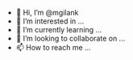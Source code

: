 - 👋 Hi, I’m @mgilank
- 👀 I’m interested in ...
- 🌱 I’m currently learning ...
- 💞️ I’m looking to collaborate on ...
- 📫 How to reach me ...

<!---
mgilank/mgilank is a ✨ special ✨ repository because its `README.md` (this file) appears on your GitHub profile.
You can click the Preview link to take a look at your changes.
--->
